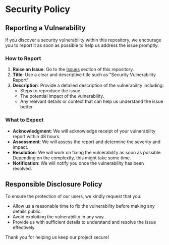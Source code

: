 # Security Policy

## Reporting a Vulnerability

If you discover a security vulnerability within this repository, we encourage you to report it as soon as possible to help us address the issue promptly.

### How to Report

1. **Raise an Issue**: Go to the [Issues](https://github.com/your-repo/issues) section of this repository.
2. **Title**: Use a clear and descriptive title such as "Security Vulnerability Report".
3. **Description**: Provide a detailed description of the vulnerability including:
   - Steps to reproduce the issue.
   - The potential impact of the vulnerability.
   - Any relevant details or context that can help us understand the issue better.

### What to Expect

- **Acknowledgment**: We will acknowledge receipt of your vulnerability report within 48 hours.
- **Assessment**: We will assess the report and determine the severity and impact.
- **Resolution**: We will work on fixing the vulnerability as soon as possible. Depending on the complexity, this might take some time.
- **Notification**: We will notify you once the vulnerability has been resolved.

## Responsible Disclosure Policy

To ensure the protection of our users, we kindly request that you:

- Allow us a reasonable time to fix the vulnerability before making any details public.
- Avoid exploiting the vulnerability in any way.
- Provide us with sufficient details to understand and resolve the issue effectively.

Thank you for helping us keep our project secure!
